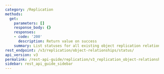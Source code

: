 ```yaml
---
category: /Replication
methods:
  get:
    parameters: []
    response_body: {}
    responses:
    - code: '200'
      description: Return value on success
    summary: List statuses for all existing object replication relationships.
rest_endpoint: /v3/replication/object-relationships/status/
api_version: v3
permalink: /rest-api-guide/replication/v3_replication_object-relationships_status.html
sidebar: rest_api_guide_sidebar
---
```

